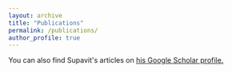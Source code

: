 ```yaml
---
layout: archive
title: "Publications"
permalink: /publications/
author_profile: true
---
```


You can also find Supavit's articles on <u><a href="{{https://scholar.google.co.th/citations?hl=en&user=i4dWU4cAAAAJ&view_op=list_works&sortby=pubdate}}">his Google Scholar profile</a>.</u>